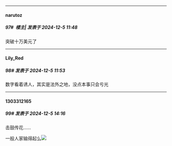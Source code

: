 ﻿
*****

####  narutoz  
##### 97#         楼主| 发表于 2024-12-5 11:48

突破十万美元了


*****

####  Lily_Red  
##### 98#       发表于 2024-12-5 11:53

数字看着诱人，其实是法外之地，没点本事只会亏光


*****

####  1303312165  
##### 99#       发表于 2024-12-5 14:16

击鼓传花……

一般人家输得起么<img src="https://static.saraba1st.com/image/smiley/face2017/067.png" referrerpolicy="no-referrer">

